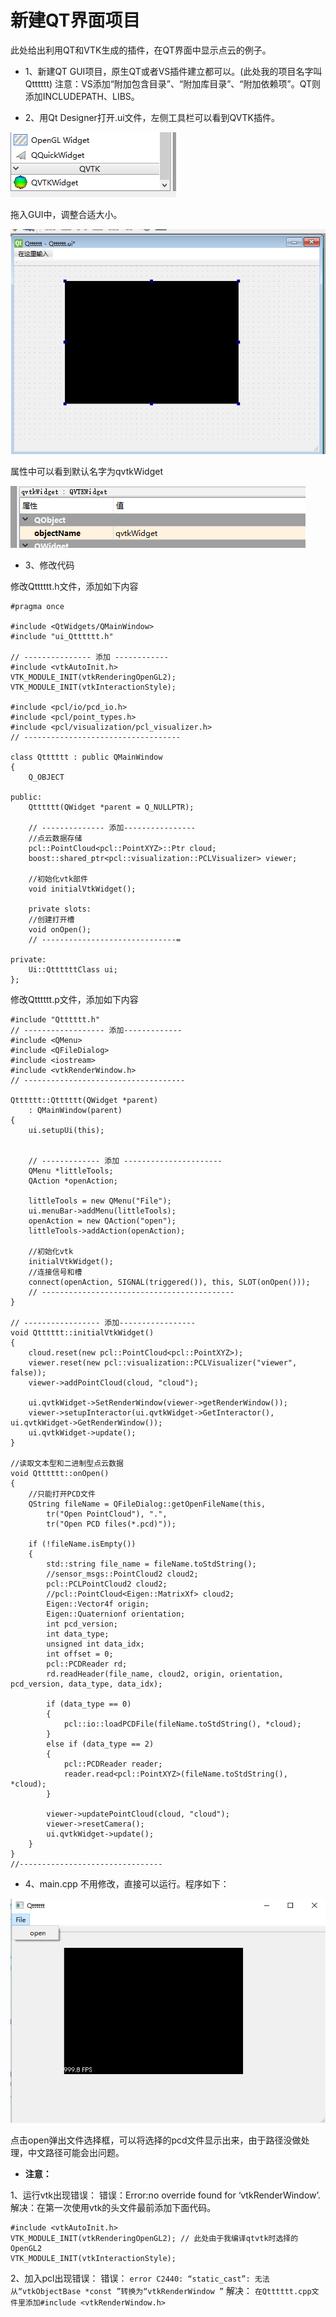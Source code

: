 # 新建QT界面项目

此处给出利用QT和VTK生成的插件，在QT界面中显示点云的例子。

* 1、新建QT GUI项目，原生QT或者VS插件建立都可以。(此处我的项目名字叫Qtttttt)
注意：VS添加“附加包含目录”、“附加库目录”、“附加依赖项”。QT则添加INCLUDEPATH、LIBS。

* 2、用Qt Designer打开.ui文件，左侧工具栏可以看到QVTK插件。

![](/images/qt_1.png)

拖入GUI中，调整合适大小。

![](/images/qt_2.png)

属性中可以看到默认名字为qvtkWidget

![](/images/qt_3.png)

* 3、修改代码

修改Qtttttt.h文件，添加如下内容

```
#pragma once

#include <QtWidgets/QMainWindow>
#include "ui_Qtttttt.h"

// --------------- 添加 ------------
#include <vtkAutoInit.h> 
VTK_MODULE_INIT(vtkRenderingOpenGL2);
VTK_MODULE_INIT(vtkInteractionStyle);

#include <pcl/io/pcd_io.h>
#include <pcl/point_types.h>
#include <pcl/visualization/pcl_visualizer.h>
// -----------------------------------

class Qtttttt : public QMainWindow
{
	Q_OBJECT

public:
	Qtttttt(QWidget *parent = Q_NULLPTR);

	// -------------- 添加----------------
	//点云数据存储
	pcl::PointCloud<pcl::PointXYZ>::Ptr cloud;
	boost::shared_ptr<pcl::visualization::PCLVisualizer> viewer;

	//初始化vtk部件
	void initialVtkWidget();

	private slots:
	//创建打开槽
	void onOpen();
	// ------------------------------=

private:
	Ui::QttttttClass ui;
};
```
修改Qtttttt.p文件，添加如下内容

```
#include "Qtttttt.h"
// ------------------ 添加-------------
#include <QMenu>				
#include <QFileDialog>	
#include <iostream>
#include <vtkRenderWindow.h>
// ------------------------------------

Qtttttt::Qtttttt(QWidget *parent)
	: QMainWindow(parent)
{
	ui.setupUi(this);


	// ------------- 添加 ----------------------
	QMenu *littleTools;
	QAction *openAction;

	littleTools = new QMenu("File");
	ui.menuBar->addMenu(littleTools);
	openAction = new QAction("open");
	littleTools->addAction(openAction);

	//初始化vtk
	initialVtkWidget();
	//连接信号和槽
	connect(openAction, SIGNAL(triggered()), this, SLOT(onOpen()));
	// -------------------------------------------
}

// ----------------- 添加-----------------
void Qtttttt::initialVtkWidget()
{
	cloud.reset(new pcl::PointCloud<pcl::PointXYZ>);
	viewer.reset(new pcl::visualization::PCLVisualizer("viewer", false));
	viewer->addPointCloud(cloud, "cloud");

	ui.qvtkWidget->SetRenderWindow(viewer->getRenderWindow());
	viewer->setupInteractor(ui.qvtkWidget->GetInteractor(), ui.qvtkWidget->GetRenderWindow());
	ui.qvtkWidget->update();
}

//读取文本型和二进制型点云数据
void Qtttttt::onOpen()
{
	//只能打开PCD文件
	QString fileName = QFileDialog::getOpenFileName(this,
		tr("Open PointCloud"), ".",
		tr("Open PCD files(*.pcd)"));

	if (!fileName.isEmpty())
	{
		std::string file_name = fileName.toStdString();
		//sensor_msgs::PointCloud2 cloud2;
		pcl::PCLPointCloud2 cloud2;
		//pcl::PointCloud<Eigen::MatrixXf> cloud2;
		Eigen::Vector4f origin;
		Eigen::Quaternionf orientation;
		int pcd_version;
		int data_type;
		unsigned int data_idx;
		int offset = 0;
		pcl::PCDReader rd;
		rd.readHeader(file_name, cloud2, origin, orientation, pcd_version, data_type, data_idx);

		if (data_type == 0)
		{
			pcl::io::loadPCDFile(fileName.toStdString(), *cloud);
		}
		else if (data_type == 2)
		{
			pcl::PCDReader reader;
			reader.read<pcl::PointXYZ>(fileName.toStdString(), *cloud);
		}

		viewer->updatePointCloud(cloud, "cloud");
		viewer->resetCamera();
		ui.qvtkWidget->update();
	}
}
//--------------------------------
```

* 4、main.cpp 不用修改，直接可以运行。程序如下：

![](/images/qt_4.png)

点击open弹出文件选择框，可以将选择的pcd文件显示出来，由于路径没做处理，中文路径可能会出问题。

* **注意：**

1、运行vtk出现错误：
错误：Error:no override found for ‘vtkRenderWindow’.
解决：在第一次使用vtk的头文件最前添加下面代码。

```
#include <vtkAutoInit.h> 
VTK_MODULE_INIT(vtkRenderingOpenGL2); // 此处由于我编译qtvtk时选择的OpenGL2
VTK_MODULE_INIT(vtkInteractionStyle);
```

2、加入pcl出现错误：
错误：
`error C2440: “static_cast”: 无法从“vtkObjectBase *const ”转换为“vtkRenderWindow ”`
解决：
`在Qtttttt.cpp文件里添加#include <vtkRenderWindow.h>`


